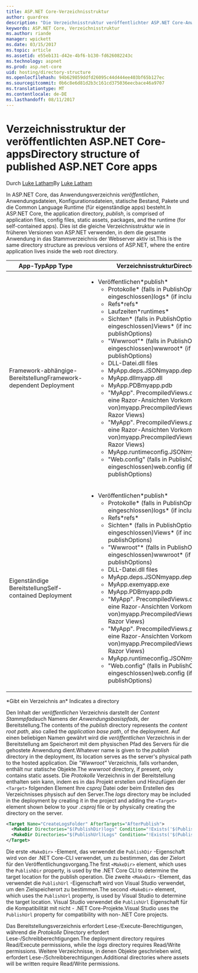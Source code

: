 ```yaml
---
title: ASP.NET Core-Verzeichnisstruktur
author: guardrex
description: "Die Verzeichnisstruktur veröffentlichter ASP.NET Core-Anwendungen."
keywords: ASP.NET Core, Verzeichnisstruktur
ms.author: riande
manager: wpickett
ms.date: 03/15/2017
ms.topic: article
ms.assetid: e55eb131-d42e-4bf6-b130-fd626082243c
ms.technology: aspnet
ms.prod: asp.net-core
uid: hosting/directory-structure
ms.openlocfilehash: 94b629859ddfd26095c44d444ee403bf65b127ec
ms.sourcegitcommit: 0b6c8e6d81d2b3c161cd375036eecbace46a9707
ms.translationtype: MT
ms.contentlocale: de-DE
ms.lasthandoff: 08/11/2017
---
```

# <a name="directory-structure-of-published-aspnet-core-apps"></a><span data-ttu-id="47da4-104">Verzeichnisstruktur der veröffentlichten ASP.NET Core-apps</span><span class="sxs-lookup"><span data-stu-id="47da4-104">Directory structure of published ASP.NET Core apps</span></span>

<span data-ttu-id="47da4-105">Durch [Luke Latham](https://github.com/GuardRex)</span><span class="sxs-lookup"><span data-stu-id="47da4-105">By [Luke Latham](https://github.com/GuardRex)</span></span>

<span data-ttu-id="47da4-106">In ASP.NET Core, das Anwendungsverzeichnis *veröffentlichen*, Anwendungsdateien, Konfigurationsdateien, statische Bestand, Pakete und die Common Language Runtime (für eigenständige apps) besteht.</span><span class="sxs-lookup"><span data-stu-id="47da4-106">In ASP.NET Core, the application directory, *publish*, is comprised of application files, config files, static assets, packages, and the runtime (for self-contained apps).</span></span> <span data-ttu-id="47da4-107">Dies ist die gleiche Verzeichnisstruktur wie in früheren Versionen von ASP.NET verwenden, in dem die gesamte Anwendung in das Stammverzeichnis der Webserver aktiv ist.</span><span class="sxs-lookup"><span data-stu-id="47da4-107">This is the same directory structure as previous versions of ASP.NET, where the entire application lives inside the web root directory.</span></span>

| <span data-ttu-id="47da4-108">App-Typ</span><span class="sxs-lookup"><span data-stu-id="47da4-108">App Type</span></span> | <span data-ttu-id="47da4-109">Verzeichnisstruktur</span><span class="sxs-lookup"><span data-stu-id="47da4-109">Directory Structure</span></span> |
| --- | --- |
| <span data-ttu-id="47da4-110">Framework-abhängige-Bereitstellung</span><span class="sxs-lookup"><span data-stu-id="47da4-110">Framework-dependent Deployment</span></span> | <ul><li><span data-ttu-id="47da4-111">Veröffentlichen\*</span><span class="sxs-lookup"><span data-stu-id="47da4-111">publish\*</span></span><ul><li><span data-ttu-id="47da4-112">Protokolle\* (falls in PublishOptions eingeschlossen)</span><span class="sxs-lookup"><span data-stu-id="47da4-112">logs\* (if included in publishOptions)</span></span></li><li><span data-ttu-id="47da4-113">Refs\*</span><span class="sxs-lookup"><span data-stu-id="47da4-113">refs\*</span></span></li><li><span data-ttu-id="47da4-114">Laufzeiten\*</span><span class="sxs-lookup"><span data-stu-id="47da4-114">runtimes\*</span></span></li><li><span data-ttu-id="47da4-115">Sichten\* (falls in PublishOptions eingeschlossen)</span><span class="sxs-lookup"><span data-stu-id="47da4-115">Views\* (if included in publishOptions)</span></span></li><li><span data-ttu-id="47da4-116">"Wwwroot"\* (falls in PublishOptions eingeschlossen)</span><span class="sxs-lookup"><span data-stu-id="47da4-116">wwwroot\* (if included in publishOptions)</span></span></li><li><span data-ttu-id="47da4-117">DLL-Datei</span><span class="sxs-lookup"><span data-stu-id="47da4-117">.dll files</span></span></li><li><span data-ttu-id="47da4-118">MyApp.deps.JSON</span><span class="sxs-lookup"><span data-stu-id="47da4-118">myapp.deps.json</span></span></li><li><span data-ttu-id="47da4-119">MyApp.dll</span><span class="sxs-lookup"><span data-stu-id="47da4-119">myapp.dll</span></span></li><li><span data-ttu-id="47da4-120">MyApp.PDB</span><span class="sxs-lookup"><span data-stu-id="47da4-120">myapp.pdb</span></span></li><li><span data-ttu-id="47da4-121">"MyApp". PrecompiledViews.dll (wenn es sich um eine Razor-Ansichten Vorkompilieren von)</span><span class="sxs-lookup"><span data-stu-id="47da4-121">myapp.PrecompiledViews.dll (if precompiling Razor Views)</span></span></li><li><span data-ttu-id="47da4-122">"MyApp". PrecompiledViews.pdb (wenn es sich um eine Razor-Ansichten Vorkompilieren von)</span><span class="sxs-lookup"><span data-stu-id="47da4-122">myapp.PrecompiledViews.pdb (if precompiling Razor Views)</span></span></li><li><span data-ttu-id="47da4-123">MyApp.runtimeconfig.JSON</span><span class="sxs-lookup"><span data-stu-id="47da4-123">myapp.runtimeconfig.json</span></span></li><li><span data-ttu-id="47da4-124">"Web.config" (falls in PublishOptions eingeschlossen)</span><span class="sxs-lookup"><span data-stu-id="47da4-124">web.config (if included in publishOptions)</span></span></li></ul></li></ul> |
| <span data-ttu-id="47da4-125">Eigenständige Bereitstellung</span><span class="sxs-lookup"><span data-stu-id="47da4-125">Self-contained Deployment</span></span> | <ul><li><span data-ttu-id="47da4-126">Veröffentlichen\*</span><span class="sxs-lookup"><span data-stu-id="47da4-126">publish\*</span></span><ul><li><span data-ttu-id="47da4-127">Protokolle\* (falls in PublishOptions eingeschlossen)</span><span class="sxs-lookup"><span data-stu-id="47da4-127">logs\* (if included in publishOptions)</span></span></li><li><span data-ttu-id="47da4-128">Refs\*</span><span class="sxs-lookup"><span data-stu-id="47da4-128">refs\*</span></span></li><li><span data-ttu-id="47da4-129">Sichten\* (falls in PublishOptions eingeschlossen)</span><span class="sxs-lookup"><span data-stu-id="47da4-129">Views\* (if included in publishOptions)</span></span></li><li><span data-ttu-id="47da4-130">"Wwwroot"\* (falls in PublishOptions eingeschlossen)</span><span class="sxs-lookup"><span data-stu-id="47da4-130">wwwroot\* (if included in publishOptions)</span></span></li><li><span data-ttu-id="47da4-131">DLL-Datei</span><span class="sxs-lookup"><span data-stu-id="47da4-131">.dll files</span></span></li><li><span data-ttu-id="47da4-132">MyApp.deps.JSON</span><span class="sxs-lookup"><span data-stu-id="47da4-132">myapp.deps.json</span></span></li><li><span data-ttu-id="47da4-133">MyApp.exe</span><span class="sxs-lookup"><span data-stu-id="47da4-133">myapp.exe</span></span></li><li><span data-ttu-id="47da4-134">MyApp.PDB</span><span class="sxs-lookup"><span data-stu-id="47da4-134">myapp.pdb</span></span></li><li><span data-ttu-id="47da4-135">"MyApp". PrecompiledViews.dll (wenn es sich um eine Razor-Ansichten Vorkompilieren von)</span><span class="sxs-lookup"><span data-stu-id="47da4-135">myapp.PrecompiledViews.dll (if precompiling Razor Views)</span></span></li><li><span data-ttu-id="47da4-136">"MyApp". PrecompiledViews.pdb (wenn es sich um eine Razor-Ansichten Vorkompilieren von)</span><span class="sxs-lookup"><span data-stu-id="47da4-136">myapp.PrecompiledViews.pdb (if precompiling Razor Views)</span></span></li><li><span data-ttu-id="47da4-137">MyApp.runtimeconfig.JSON</span><span class="sxs-lookup"><span data-stu-id="47da4-137">myapp.runtimeconfig.json</span></span></li><li><span data-ttu-id="47da4-138">"Web.config" (falls in PublishOptions eingeschlossen)</span><span class="sxs-lookup"><span data-stu-id="47da4-138">web.config (if included in publishOptions)</span></span></li></ul></li></ul> |
<span data-ttu-id="47da4-139">\*Gibt ein Verzeichnis an</span><span class="sxs-lookup"><span data-stu-id="47da4-139">\* Indicates a directory</span></span>

<span data-ttu-id="47da4-140">Den Inhalt der *veröffentlichen* Verzeichnis darstellt der *Content Stammpfad*auch Namens der *Anwendungsbasispfads*, der Bereitstellung.</span><span class="sxs-lookup"><span data-stu-id="47da4-140">The contents of the *publish* directory represents the *content root path*, also called the *application base path*, of the deployment.</span></span> <span data-ttu-id="47da4-141">Auf einen beliebigen Namen gewährt wird die *veröffentlichen* Verzeichnis in der Bereitstellung am Speicherort mit dem physischen Pfad des Servers für die gehostete Anwendung dient.</span><span class="sxs-lookup"><span data-stu-id="47da4-141">Whatever name is given to the *publish* directory in the deployment, its location serves as the server's physical path to the hosted application.</span></span> <span data-ttu-id="47da4-142">Die *"Wwwroot"* Verzeichnis, falls vorhanden, enthält nur statische Objekte.</span><span class="sxs-lookup"><span data-stu-id="47da4-142">The *wwwroot* directory, if present, only contains static assets.</span></span> <span data-ttu-id="47da4-143">Die *Protokolle* Verzeichnis in der Bereitstellung enthalten sein kann, indem es in das Projekt erstellen und Hinzufügen der `<Target>` folgenden Element Ihre *csproj* Datei oder beim Erstellen des Verzeichnisses physisch auf den Server.</span><span class="sxs-lookup"><span data-stu-id="47da4-143">The *logs* directory may be included in the deployment by creating it in the project and adding the `<Target>` element shown below to your *.csproj* file or by physically creating the directory on the server.</span></span>

```xml
<Target Name="CreateLogsFolder" AfterTargets="AfterPublish">
  <MakeDir Directories="$(PublishDir)logs" Condition="!Exists('$(PublishDir)logs')" />
  <MakeDir Directories="$(PublishUrl)Logs" Condition="!Exists('$(PublishUrl)Logs')" />
</Target>
```

<span data-ttu-id="47da4-144">Die erste `<MakeDir>` -Element, das verwendet die `PublishDir` -Eigenschaft wird von der .NET Core-CLI verwendet, um zu bestimmen, das der Zielort für den Veröffentlichungsvorgang.</span><span class="sxs-lookup"><span data-stu-id="47da4-144">The first `<MakeDir>` element, which uses the `PublishDir` property, is used by the .NET Core CLI to determine the target location for the publish operation.</span></span> <span data-ttu-id="47da4-145">Die zweite `<MakeDir>` -Element, das verwendet die `PublishUrl` -Eigenschaft wird von Visual Studio verwendet, um den Zielspeicherort zu bestimmen.</span><span class="sxs-lookup"><span data-stu-id="47da4-145">The second `<MakeDir>` element, which uses the `PublishUrl` property, is used by Visual Studio to determine the target location.</span></span> <span data-ttu-id="47da4-146">Visual Studio verwendet die `PublishUrl` Eigenschaft für die Kompatibilität mit nicht - .NET Core-Projekte.</span><span class="sxs-lookup"><span data-stu-id="47da4-146">Visual Studio uses the `PublishUrl` property for compatibility with non-.NET Core projects.</span></span>

<span data-ttu-id="47da4-147">Das Bereitstellungsverzeichnis erfordert Lese-/Execute-Berechtigungen, während die *Protokolle* Directory erfordert Lese-/Schreibberechtigungen.</span><span class="sxs-lookup"><span data-stu-id="47da4-147">The deployment directory requires Read/Execute permissions, while the *logs* directory requires Read/Write permissions.</span></span> <span data-ttu-id="47da4-148">Weitere Verzeichnisse, in denen Objekte geschrieben wird, erfordert Lese-/Schreibberechtigungen.</span><span class="sxs-lookup"><span data-stu-id="47da4-148">Additional directories where assets will be written require Read/Write permissions.</span></span>
